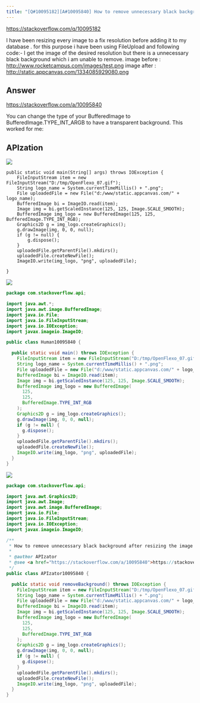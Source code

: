 ```yaml
---
title: "[Q#10095182][A#10095840] How to remove unnecessary black background after resizing the image to a fixed resolution?"
---
```


https://stackoverflow.com/q/10095182

I have been resizing every image to a fix resolution before adding it to my database .
for this purpose i have been using FileUpload and following code:-
I get the image of the desired resolution but there is a unnecessary black background which i am unable to remove.
image before : http://www.rocketcampus.com/images/test.png
image after :  http://static.appcanvas.com/1334085929080.png

## Answer

https://stackoverflow.com/a/10095840

You can change the type of your BufferedImage to BufferedImage.TYPE_INT_ARGB to have a transparent background.
This worked for me:

## APIzation

<div class="code-3columns-row">

<div class="code-3columns-column">

<div><img src="/stackoverflow.png" /></div>

```plain
public static void main(String[] args) throws IOException {
    FileInputStream item = new FileInputStream("D:/tmp/OpenFlexo_07.gif");
    String logo_name = System.currentTimeMillis() + ".png";
    File uploadedFile = new File("d:/www/static.appcanvas.com/" + logo_name);
    BufferedImage bi = ImageIO.read(item);
    Image img = bi.getScaledInstance(125, 125, Image.SCALE_SMOOTH);
    BufferedImage img_logo = new BufferedImage(125, 125, BufferedImage.TYPE_INT_RGB);
    Graphics2D g = img_logo.createGraphics();
    g.drawImage(img, 0, 0, null);
    if (g != null) {
        g.dispose();
    }
    uploadedFile.getParentFile().mkdirs();
    uploadedFile.createNewFile();
    ImageIO.write(img_logo, "png", uploadedFile);

}
```

</div>

<div class="code-3columns-column">

<div><img src="/human.png" /></div>

```java
package com.stackoverflow.api;

import java.awt.*;
import java.awt.image.BufferedImage;
import java.io.File;
import java.io.FileInputStream;
import java.io.IOException;
import javax.imageio.ImageIO;

public class Human10095840 {

  public static void main() throws IOException {
    FileInputStream item = new FileInputStream("D:/tmp/OpenFlexo_07.gif");
    String logo_name = System.currentTimeMillis() + ".png";
    File uploadedFile = new File("d:/www/static.appcanvas.com/" + logo_name);
    BufferedImage bi = ImageIO.read(item);
    Image img = bi.getScaledInstance(125, 125, Image.SCALE_SMOOTH);
    BufferedImage img_logo = new BufferedImage(
      125,
      125,
      BufferedImage.TYPE_INT_RGB
    );
    Graphics2D g = img_logo.createGraphics();
    g.drawImage(img, 0, 0, null);
    if (g != null) {
      g.dispose();
    }
    uploadedFile.getParentFile().mkdirs();
    uploadedFile.createNewFile();
    ImageIO.write(img_logo, "png", uploadedFile);
  }
}

```

</div>

<div class="code-3columns-column">

<div><img src="/apizator.png" /></div>

```java
package com.stackoverflow.api;

import java.awt.Graphics2D;
import java.awt.Image;
import java.awt.image.BufferedImage;
import java.io.File;
import java.io.FileInputStream;
import java.io.IOException;
import javax.imageio.ImageIO;

/**
 * How to remove unnecessary black background after resizing the image to a fixed resolution?
 *
 * @author APIzator
 * @see <a href="https://stackoverflow.com/a/10095840">https://stackoverflow.com/a/10095840</a>
 */
public class APIzator10095840 {

  public static void removeBackground() throws IOException {
    FileInputStream item = new FileInputStream("D:/tmp/OpenFlexo_07.gif");
    String logo_name = System.currentTimeMillis() + ".png";
    File uploadedFile = new File("d:/www/static.appcanvas.com/" + logo_name);
    BufferedImage bi = ImageIO.read(item);
    Image img = bi.getScaledInstance(125, 125, Image.SCALE_SMOOTH);
    BufferedImage img_logo = new BufferedImage(
      125,
      125,
      BufferedImage.TYPE_INT_RGB
    );
    Graphics2D g = img_logo.createGraphics();
    g.drawImage(img, 0, 0, null);
    if (g != null) {
      g.dispose();
    }
    uploadedFile.getParentFile().mkdirs();
    uploadedFile.createNewFile();
    ImageIO.write(img_logo, "png", uploadedFile);
  }
}

```

</div>

</div>
